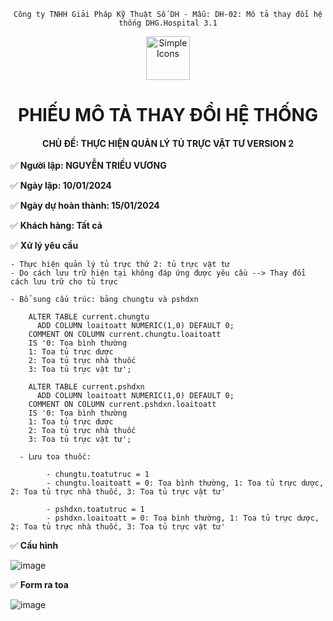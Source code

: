 <div align="center">

`Công ty TNHH Giải Pháp Kỹ Thuật Số DH - Mẫu: DH-02: Mô tả thay đổi hệ thống DHG.Hospital 3.1`

</div>

<div align="center">
  <img src="https://raw.githubusercontent.com/dh-hos/dhg.hospitalprinter/main/Deploy_Tools/Logo.ico" alt="Simple Icons" width=70>
  <h1>PHIẾU MÔ TẢ THAY ĐỔI HỆ THỐNG</h1>  
</div>
<div align="center">

#### CHỦ ĐỀ: THỰC HIỆN QUẢN LÝ TỦ TRỰC VẬT TƯ VERSION 2

</div>

:white_check_mark: **Người lập: NGUYỄN TRIỀU VƯƠNG**

:white_check_mark: **Ngày lập: 10/01/2024**

:white_check_mark: **Ngày dự hoàn thành: 15/01/2024**

:white_check_mark: **Khách hàng: Tất cả**

:white_check_mark: **Xử lý yêu cầu**

    - Thực hiện quản lý tủ trực thứ 2: tủ trực vật tư
    - Do cách lưu trữ hiện tại không đáp ứng được yêu cầu --> Thay đổi cách lưu trữ cho tủ trực

    - Bổ sung cấu trúc: bảng chungtu và pshdxn
      
        ALTER TABLE current.chungtu
          ADD COLUMN loaitoatt NUMERIC(1,0) DEFAULT 0;
        COMMENT ON COLUMN current.chungtu.loaitoatt
        IS '0: Toa bình thường
        1: Toa tủ trực dược
        2: Toa tủ trực nhà thuốc
        3: Toa tủ trực vật tư';
    
        ALTER TABLE current.pshdxn
          ADD COLUMN loaitoatt NUMERIC(1,0) DEFAULT 0;
        COMMENT ON COLUMN current.pshdxn.loaitoatt
        IS '0: Toa bình thường
        1: Toa tủ trực dược
        2: Toa tủ trực nhà thuốc
        3: Toa tủ trực vật tư';
    
      - Lưu toa thuốc: 
        
            - chungtu.toatutruc = 1
            - chungtu.loaitoatt = 0: Toa bình thường, 1: Toa tủ trực dược, 2: Toa tủ trực nhà thuốc, 3: Toa tủ trực vật tư'
            
            - pshdxn.toatutruc = 1
            - pshdxn.loaitoatt = 0: Toa bình thường, 1: Toa tủ trực dược, 2: Toa tủ trực nhà thuốc, 3: Toa tủ trực vật tư'
            

:white_check_mark: **Cấu hình**
  
![image](https://github.com/dh-hos/Mo-ta-he-thong/assets/32563776/abaa3e17-3185-4477-a410-7c29600d5d42)

:white_check_mark: **Form ra toa**
  
  ![image](https://github.com/dh-hos/Mo-ta-he-thong/assets/32563776/39d4e36d-82ed-4bf7-b4dd-880428b8e2a8)

  



